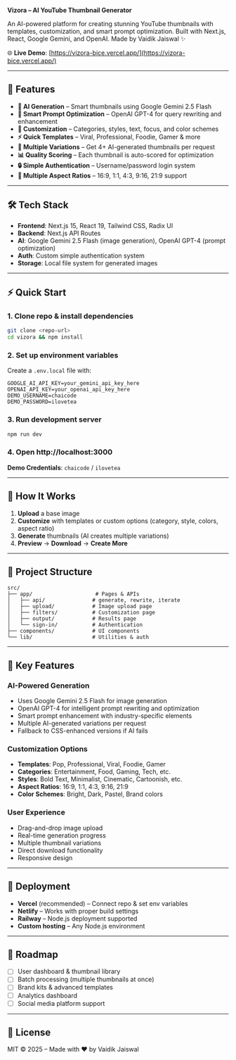 **Vizora – AI YouTube Thumbnail Generator**

An AI-powered platform for creating stunning YouTube thumbnails with templates, customization, and smart prompt optimization.
Built with Next.js, React, Google Gemini, and OpenAI.
Made by Vaidik Jaiswal ✨

🌐 **Live Demo**: [https://vizora-bice.vercel.app/](https://vizora-bice.vercel.app/)

---

## 🚀 Features

- **🎯 AI Generation** – Smart thumbnails using Google Gemini 2.5 Flash
- **🧠 Smart Prompt Optimization** – OpenAI GPT-4 for query rewriting and enhancement
- **🎨 Customization** – Categories, styles, text, focus, and color schemes
- **⚡ Quick Templates** – Viral, Professional, Foodie, Gamer & more
- **🔄 Multiple Variations** – Get 4+ AI-generated thumbnails per request
- **📊 Quality Scoring** – Each thumbnail is auto-scored for optimization
- **🔒 Simple Authentication** – Username/password login system
- **📐 Multiple Aspect Ratios** – 16:9, 1:1, 4:3, 9:16, 21:9 support

---

## 🛠️ Tech Stack

- **Frontend**: Next.js 15, React 19, Tailwind CSS, Radix UI
- **Backend**: Next.js API Routes
- **AI**: Google Gemini 2.5 Flash (image generation), OpenAI GPT-4 (prompt optimization)
- **Auth**: Custom simple authentication system
- **Storage**: Local file system for generated images

---

## ⚡ Quick Start

### 1. Clone repo & install dependencies

```bash
git clone <repo-url>
cd vizora && npm install
```

### 2. Set up environment variables

Create a `.env.local` file with:

```env
GOOGLE_AI_API_KEY=your_gemini_api_key_here
OPENAI_API_KEY=your_openai_api_key_here
DEMO_USERNAME=chaicode
DEMO_PASSWORD=ilovetea
```

### 3. Run development server

```bash
npm run dev
```

### 4. Open http://localhost:3000

**Demo Credentials**: `chaicode` / `ilovetea`

---

## 🎨 How It Works

1. **Upload** a base image
2. **Customize** with templates or custom options (category, style, colors, aspect ratio)
3. **Generate** thumbnails (AI creates multiple variations)
4. **Preview** → **Download** → **Create More**

---

## 📂 Project Structure

```
src/
├── app/                    # Pages & APIs
│   ├── api/               # generate, rewrite, iterate
│   ├── upload/            # Image upload page
│   ├── filters/           # Customization page
│   ├── output/            # Results page
│   └── sign-in/           # Authentication
├── components/            # UI components
└── lib/                   # Utilities & auth
```

---

## 🔧 Key Features

### AI-Powered Generation

- Uses Google Gemini 2.5 Flash for image generation
- OpenAI GPT-4 for intelligent prompt rewriting and optimization
- Smart prompt enhancement with industry-specific elements
- Multiple AI-generated variations per request
- Fallback to CSS-enhanced versions if AI fails

### Customization Options

- **Templates**: Pop, Professional, Viral, Foodie, Gamer
- **Categories**: Entertainment, Food, Gaming, Tech, etc.
- **Styles**: Bold Text, Minimalist, Cinematic, Cartoonish, etc.
- **Aspect Ratios**: 16:9, 1:1, 4:3, 9:16, 21:9
- **Color Schemes**: Bright, Dark, Pastel, Brand colors

### User Experience

- Drag-and-drop image upload
- Real-time generation progress
- Multiple thumbnail variations
- Direct download functionality
- Responsive design

---

## 🚀 Deployment

- **Vercel** (recommended) – Connect repo & set env variables
- **Netlify** – Works with proper build settings
- **Railway** – Node.js deployment supported
- **Custom hosting** – Any Node.js environment

---

## 🔮 Roadmap

- [ ] User dashboard & thumbnail library
- [ ] Batch processing (multiple thumbnails at once)
- [ ] Brand kits & advanced templates
- [ ] Analytics dashboard
- [ ] Social media platform support

---

## 📄 License

MIT © 2025 – Made with ❤️ by Vaidik Jaiswal
